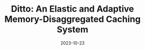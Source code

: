 ---
title: "Ditto: An Elastic and Adaptive Memory-Disaggregated Caching System"
collection: publications
permalink: /publication/2023-10-23-Ditto
date: 2023-10-23
venue: 'SOSP (To appear)'
citation: 'Shen, Jiacheng, et al. &quot;Ditto: An Elastic and Adaptive Memory-Disaggregated Caching System&quot; 29th ACM Symposium on Operating Systems Princciples (SOSP). 2023.'
---